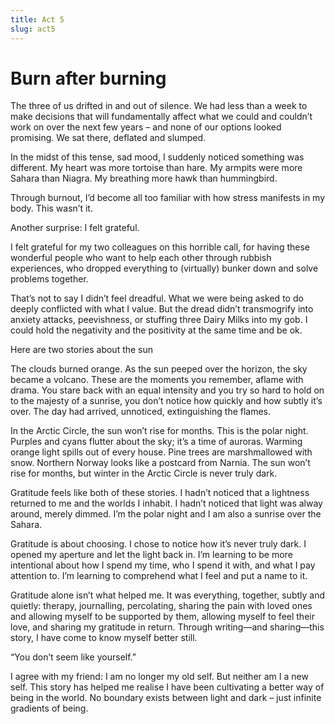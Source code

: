 ```yaml
---
title: Act 5  
slug: act5  
---
```

<script>  
    import SectionBreak from "$components/SectionBreak.svelte";  
    import WideImage from "$components/WideImage.svelte";  
    import sunrise from "$lib/assets/sunrise.webp";  
    import tromso from "$lib/assets/tromso.webp";  
</script>

# Burn after burning

The three of us drifted in and out of silence. We had less than a week to make decisions that will fundamentally affect what we could and couldn’t work on over the next few years – and none of our options looked promising. We sat there, deflated and slumped.

In the midst of this tense, sad mood, I suddenly noticed something was different. My heart was more tortoise than hare. My armpits were more Sahara than Niagra. My breathing more hawk than hummingbird.

Through burnout, I’d become all too familiar with how stress manifests in my body. This wasn’t it.

Another surprise: I felt grateful.

I felt grateful for my two colleagues on this horrible call, for having these wonderful people who want to help each other through rubbish experiences, who dropped everything to (virtually) bunker down and solve problems together.

That’s not to say I didn’t feel dreadful. What we were being asked to do deeply conflicted with what I value. But the dread didn’t transmogrify into anxiety attacks, peevishness, or stuffing three Dairy Milks into my gob. I could hold the negativity and the positivity at the same time and be ok.

<SectionBreak />

Here are two stories about the sun

The clouds burned orange. As the sun peeped over the horizon, the sky became a volcano. These are the moments you remember, aflame with drama. You stare back with an equal intensity and you try so hard to hold on to the majesty of a sunrise, you don’t notice how quickly and how subtly it’s over. The day had arrived, unnoticed, extinguishing the flames.

<WideImage src={sunrise} alt="Sunrise over the Sahara desert" />

In the Arctic Circle, the sun won’t rise for months. This is the polar night. Purples and cyans flutter about the sky; it’s a time of auroras. Warming orange light spills out of every house. Pine trees are marshmallowed with snow. Northern Norway looks like a postcard from Narnia. The sun won’t rise for months, but winter in the Arctic Circle is never truly dark.

<WideImage src={tromso} alt="Early afternoon during the Polar Night, viewed from the upper reaches of Tromsø centre towards the mainland side" caption="Source: <a href='https://commons.wikimedia.org/wiki/User:Osopolar'>Osopolar</a>, via <a href='https://commons.wikimedia.org/wiki/File:Morketidettermiddag.JPG'>WikiMedia Commons</a>" />

Gratitude feels like both of these stories. I hadn’t noticed that a lightness returned to me and the worlds I inhabit. I hadn’t noticed that light was alway around, merely dimmed. I’m the polar night and I am also a sunrise over the Sahara. 

Gratitude is about choosing. I chose to notice how it’s never truly dark. I opened my aperture and let the light back in. I’m learning to be more intentional about how I spend my time, who I spend it with, and what I pay attention to. I’m learning to comprehend what I feel and put a name to it.

Gratitude alone isn’t what helped me. It was everything, together, subtly and quietly: therapy, journalling, percolating, sharing the pain with loved ones and allowing myself to be supported by them, allowing myself to feel their love, and sharing my gratitude in return. Through writing—and sharing—this story, I have come to know myself better still.

“You don’t seem like yourself.”

I agree with my friend: I am no longer my old self. But neither am I a new self. This story has helped me realise I have been cultivating a better way of being in the world. No boundary exists between light and dark – just infinite gradients of being.

